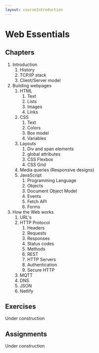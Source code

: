 ```yaml
---
layout: courseIntroduction
---
```


# Web Essentials

## Chapters

1) Introduction
   1) History
   2) TCP/IP stack
   3) Client/Server model
2) Building webpages
   1) HTML
      1) Text
      2) Lists
      3) Images
      4) Links
   2) CSS
      1) Text
      2) Colors
      3) Box model
      4) Variables
   3) Layouts
      1) Div and span elements
      2) global attributes
      3) CSS Flexbox
      4) CSS Grid
   4) Media queries (Responsive designs)
   5) JavaScript
      1) Programming Language
      2) Objects
      3) Document Object Model
      4) Events
      5) Fetch API
      6) Forms
3) How the Web works
   1) URL's
   2) HTTP Protocol
      1) Headers
      2) Requests
      3) Responses
      4) Status codes
      5) Methods
      6) REST
      7) HTTP Servers
      8) Authentication
      9) Secure HTTP
   3) MQTT
   4) DNS
   5) JSON
   6) Netlify

## Exercises

Under construction

## Assignments

Under construction
